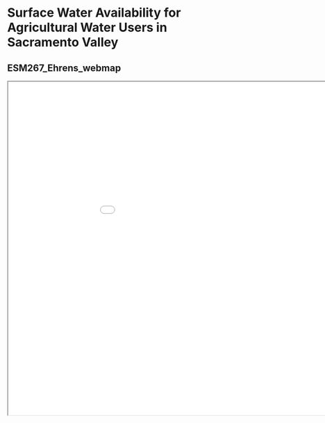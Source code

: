 # Surface Water Availability for Agricultural Water Users in Sacramento Valley
## ESM267_Ehrens_webmap

<iframe src="docs/asst2/index.html" height=768 width=1024></iframe>


